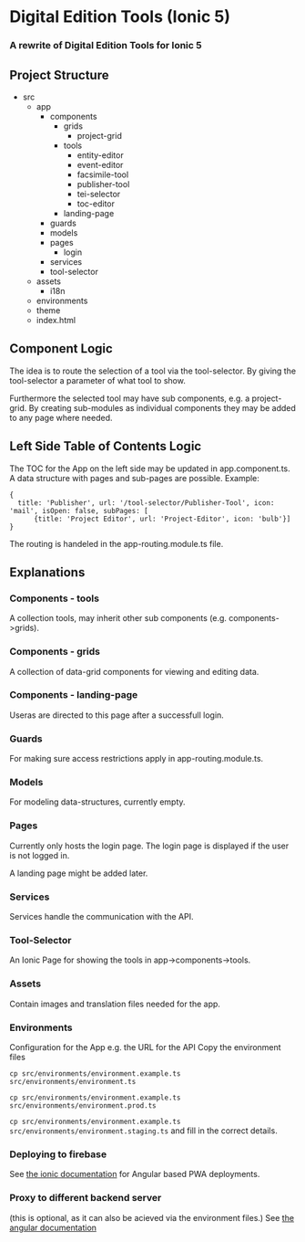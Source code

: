 # Digital Edition Tools (Ionic 5)
### A rewrite of Digital Edition Tools for Ionic 5


## Project Structure
- src
  - app
    - components
      - grids
        - project-grid
      - tools
        - entity-editor
        - event-editor
        - facsimile-tool
        - publisher-tool
        - tei-selector
        - toc-editor
      - landing-page
    - guards
    - models
    - pages
      - login
    - services
    - tool-selector
  - assets
    - i18n
  - environments
  - theme
  - index.html
  
## Component Logic
The idea is to route the selection of a tool via the tool-selector. By giving the tool-selector a parameter of what tool to show. 

Furthermore the selected tool may have sub components, e.g. a project-grid. By creating sub-modules as individual components they may be added to any page where needed.

## Left Side Table of Contents Logic
The TOC for the App on the left side may be updated in app.component.ts. A data structure with pages and sub-pages are possible.
Example:
```
{   
  title: 'Publisher', url: '/tool-selector/Publisher-Tool', icon: 'mail', isOpen: false, subPages: [
      {title: 'Project Editor', url: 'Project-Editor', icon: 'bulb'}]
}
```
The routing is handeled in the app-routing.module.ts file.

## Explanations
### Components - tools
A collection tools, may inherit other sub components (e.g. components->grids).

### Components - grids
A collection of data-grid components for viewing and editing data.

### Components - landing-page
Useras are directed to this page after a successfull login.

### Guards
For making sure access restrictions apply in app-routing.module.ts.

### Models
For modeling data-structures, currently empty.

### Pages
Currently only hosts the login page. The login page is displayed if the user is not logged in.

A landing page might be added later.

### Services
Services handle the communication with the API.

### Tool-Selector
An Ionic Page for showing the tools in app->components->tools.

### Assets 
Contain images and translation files needed for the app.

### Environments 
Configuration for the App e.g. the URL for the API 
Copy the environment files

`cp src/environments/environment.example.ts src/environments/environment.ts`

`cp src/environments/environment.example.ts src/environments/environment.prod.ts`

`cp src/environments/environment.example.ts src/environments/environment.staging.ts`
and fill in the correct details.

### Deploying to firebase
See [the ionic documentation](https://ionicframework.com/docs/angular/pwa#firebase) for Angular based PWA deployments.

### Proxy to different backend server
(this is optional, as it can also be acieved via the environment files.)
See [the angular documentation](https://angular.io/guide/build#proxying-to-a-backend-server)
